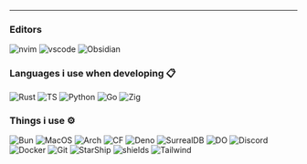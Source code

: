 

<!--
**StelmanJones/StelmanJones** is a ✨ _special_ ✨ repository because its `README.md` (this file) appears on your GitHub profile.

Here are some ideas to get you started:

- 🔭 I’m currently working on ...
- 🌱 I’m currently learning ...
- 👯 I’m looking to collaborate on ...
- 🤔 I’m looking for help with ...
- 💬 Ask me about ...
- 📫 How to reach me: ...
- 😄 Pronouns: ...
- ⚡ Fun fact: ...
-->



---
### Editors
![nvim](https://img.shields.io/badge/Neovim-57A143.svg?style=for-the-badge&logo=Neovim&logoColor=white) ![vscode](https://img.shields.io/badge/Visual%20Studio%20Code-007ACC.svg?style=for-the-badge&logo=Visual-Studio-Code&logoColor=white) ![Obsidian](https://img.shields.io/badge/Obsidian-483699.svg?style=for-the-badge&logo=Obsidian&logoColor=white)



### Languages i use when developing 📋

![Rust](https://img.shields.io/badge/Rust-F46624.svg?style=for-the-badge&logo=Rust&logoColor=white) ![TS](https://img.shields.io/badge/TypeScript-3178C6.svg?style=for-the-badge&logo=TypeScript&logoColor=white) ![Python](https://img.shields.io/badge/Python-FFD43B?style=for-the-badge&logo=python&logoColor=blue) ![Go](	https://img.shields.io/badge/Go-00ADD8?style=for-the-badge&logo=go&logoColor=white) ![Zig](https://img.shields.io/badge/Zig-%23F7A41D.svg?style=for-the-badge&logo=zig&logoColor=white)

### Things i use ⚙️


![Bun](https://img.shields.io/badge/Bun-%23000000.svg?style=for-the-badge&logo=bun&logoColor=white) ![MacOS](https://img.shields.io/badge/mac%20os-000000?style=for-the-badge&logo=apple&logoColor=white) ![Arch](https://img.shields.io/badge/Arch%20Linux-1793D1.svg?style=for-the-badge&logo=Arch-Linux&logoColor=white) ![CF](https://img.shields.io/badge/Cloudflare-F38020.svg?style=for-the-badge&logo=Cloudflare&logoColor=white) ![Deno](https://img.shields.io/badge/Deno-FFFFFF.svg?style=for-the-badge&logo=Deno&logoColor=black) ![SurrealDB](https://img.shields.io/badge/SurrealDB-FF00A0.svg?style=for-the-badge&logo=SurrealDB&logoColor=white) ![DO](https://img.shields.io/badge/DigitalOcean-0080FF.svg?style=for-the-badge&logo=DigitalOcean&logoColor=white) ![Discord](https://img.shields.io/badge/Discord-5865F2.svg?style=for-the-badge&logo=Discord&logoColor=white) ![Docker](https://img.shields.io/badge/Docker-2496ED.svg?style=for-the-badge&logo=Docker&logoColor=white) 
![Git](https://img.shields.io/badge/Git-F05032.svg?style=for-the-badge&logo=Git&logoColor=white) ![StarShip](https://img.shields.io/badge/starship-DD0B78?style=for-the-badge&logo=starship&logoColor=white) ![shields](https://img.shields.io/badge/Shields.io-000000.svg?style=for-the-badge&logo=shieldsdotio&logoColor=white) ![Tailwind](https://img.shields.io/badge/Tailwind%20CSS-06B6D4.svg?style=for-the-badge&logo=Tailwind-CSS&logoColor=white)  ![]()
